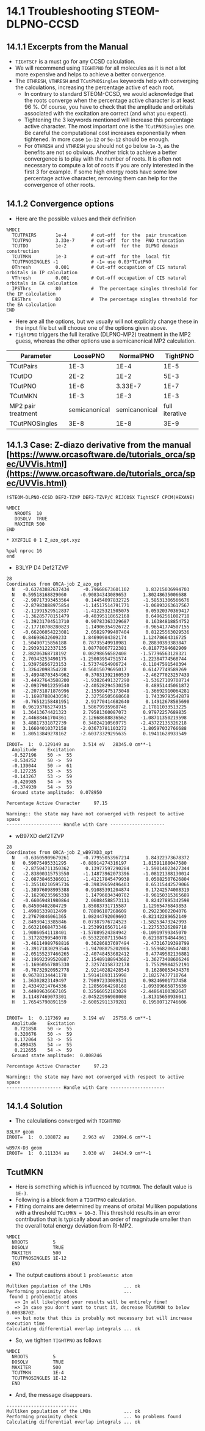 # 14.1 Troubleshooting STEOM-DLPNO-CCSD

## 14.1.1 Excerpts from the Manual

- `TIGHTSCF` is a must go for any CCSD calculation.
- We will recommend using `TIGHTPNO` for all molecules as it is not a lot more expensive and helps to achieve
a better convergence.
- The `OTHRESH`, `VTHRESH` and `TCutPNOSingles` keywords help with converging the calculations, increasing
the percentage active of each root.
  - In contrary to standard STEOM-CCSD, we would acknowledge that the roots converge when the percentage active character is at least 96 %. Of course, you have to check that the amplitude and orbitals associated with the excitation are correct (and what you expect).
  - Tightening the 3 keywords mentioned will increase this percentage active character. The most important one is the `TCutPNOSingles` one. Be careful the computational cost increases exponentially when tightened. In more case `1e-12` or `5e-12` should be enough.
  - For `OTHRESH` and `VTHRESH` you should not go below `1e-3`, as the benefits are not so obvious. Another trick to achieve a better convergence is to play with the number of roots. It is often not necessary to compute a lot of roots if you are only interested in the first 3 for example. If some high energy roots have some low percentage active character, removing them can help for the convergence of
other roots.

## 14.1.2 Convergence options
- Here are the possible values and their definition
```
%MDCI
  TCUTPAIRS       1e-4         # cut-off  for the  pair truncation
  TCUTPNO         3.33e-7      # cut-off  for the  PNO truncation
  TCUTDO          1e-2         # cut-off  for the  DLPNO domain construction
  TCUTMKN         1e-3         # cut-off  for the  local fit
  TCUTPNOSINGLES -1            # -1= use 0.03*TCutPNO
  OThresh         0.001        # Cut-off occupation of CIS natural orbitals in IP calculation
  VThresh         0.001        # Cut-off occupation of CIS natural orbitals in EA calculation
  IPSThrs         80           #  The percentage singles threshold for the IP calculation
  EASThrs         80           #  The percentage singles threshold for the EA calculation
END

```
- Here are all the options, but we usually will not explicitly change these in the input file but will choose one of the options given above.
- `TightPNO` triggers the full iterative (DLPNO-MP2) treatment in the MP2 guess, whereas the other options use a semicanonical MP2 calculation.

| Parameter | LoosePNO | NormalPNO | TightPNO | 
|---|---|---|---|
| TCutPairs      | 1E-3   | 1E-4  | 1E-5   |
| TCutDO   | 2E-2   | 1E-2  | 5E-3   |
| TCutPNO   | 1E-6   | 3.33E-7  | 1E-7   | 
| TCutMKN    | 1E-3   | 1E-3  | 1E-3   |
| MP2 pair treatment      | semicanonical   | semicanonical  | full iterative   |
|TCutPNOSingles | 3E-8 | 1E-8 | 3E-9 |

## 14.1.3 Case: Z-diazo derivative from the manual [https://www.orcasoftware.de/tutorials_orca/spec/UVVis.html](https://www.orcasoftware.de/tutorials_orca/spec/UVVis.html)

```
!STEOM-DLPNO-CCSD DEF2-TZVP DEF2-TZVP/C RIJCOSX TightSCF CPCM(HEXANE)

%MDCI
   NROOTS  10
   DOSOLV  TRUE
   MAXITER 500
END

* XYZFILE 0 1 Z_azo_opt.xyz

%pal nproc 16
end

```

- B3LYP D4 Def2TZVP
```
28
Coordinates from ORCA-job Z_azo_opt
  N   -0.63743882637434     -0.79668673601102      1.83215036994703
  N   0.59518168829060     -0.90834343089653      1.80248635006688
  C   -2.90717393453564      0.14454097832725     -1.58531306566676
  C   -2.87983888975854     -1.14517514791771     -1.06893263617567
  C   -2.11991529512837     -1.41225321505075      0.05920370369417
  C   -1.36285778151479     -0.40395118652168      0.64962561082718
  C   -1.39231704513710      0.90783363329687      0.16384818854752
  C   -2.17710708280823      1.14906354926722     -0.96541774507155
  C   -0.66206054223081      2.05829799407404      0.81225563029536
  C   0.84698632609233      1.84690984382174      1.12478664316725
  C   1.50490715856188      0.78735549918981      0.28830393383847
  C   2.29393122337135      1.08778067722381     -0.81877394682909
  C   2.88206368718192      0.08298656582408     -1.57796563128321
  C   2.70343253490175     -1.25003954751574     -1.22384774568744
  C   1.93975856723153     -1.57374854906724     -0.11047591540394
  C   1.32642098354228     -0.56015079695017      0.61477749589269
  H   -3.49948703454962      0.37031392160539     -2.46277023257439
  H   -3.44927643588200     -1.93826491327290     -1.53627109708714
  H   -2.09379012259540     -2.40528294530250      0.48951445061872
  H   -2.20731871876996      2.15509475173048     -1.36692910064281
  H   -1.16987880430591      2.32758505668668      1.74339793542879
  H   -0.76512158481951      2.91770414682640      0.14912678585690
  H   0.96193765274915      1.58679935968746      2.17811033513225
  H   1.36413674421323      2.79581360087073      0.97972257689835
  H   2.44688461704361      2.12668688836562     -1.08711350219598
  H   3.48817331872739      0.34024210569775     -2.43722135326218
  H   3.16604010372158     -2.03673781103272     -1.80597032766688
  H   1.80513849278162     -2.60373329295635      0.19411628933549

```

```
IROOT=  1:  0.129149 au     3.514 eV   28345.0 cm**-1
  Amplitude    Excitation
  -0.527196    50 ->  55
  -0.534252    50 ->  59
  -0.139044    50 ->  61
  -0.127235    53 ->  55
  -0.143267    53 ->  59
  -0.420985    54 ->  55
  -0.374939    54 ->  59
  Ground state amplitude:  0.078950

Percentage Active Character     97.15

Warning:: the state may have not converged with respect to active space 
-------------------- Handle with Care -------------------- 
```

- wB97XD def2TZVP

```
28
Coordinates from ORCA-job Z_wB97XD3_opt
  N   -0.63605909679261     -0.77955053967214      1.84322373678372
  N   0.59075495331295     -0.88914274316197      1.81591188047580
  C   -2.87504711350362      0.13977597290284     -1.59014023427344
  C   -2.83800315753550     -1.14873962073396     -1.08121388130014
  C   -2.08738465386011     -1.41217845479938      0.05082507626804
  C   -1.35510210595736     -0.39839659496403      0.65315442579066
  C   -1.38976098995388      0.91085391204874      0.17242574008319
  C   -2.16290235965338      1.14796034340702     -0.96150315365689
  C   -0.66069481980864      2.06084588573111      0.82427895342598
  C   0.84500402804729      1.85083731715587      1.12965476849853
  C   1.49985339812499      0.78896187268609      0.29223002204076
  C   2.27679846061365      1.08244792069693     -0.82142289652149
  C   2.84930413385846      0.07387976724523     -1.58253473242993
  C   2.66321068473346     -1.25399165671149     -1.22753326289718
  C   1.90860541118401     -1.57089524384942     -0.10919799345070
  C   1.31728299540078     -0.55322087115049      0.62108794844861
  H   -3.46114989768816      0.36286837697494     -2.47316719398799
  H   -3.39171830293546     -1.94708875202006     -1.55968206547483
  H   -2.05155237466265     -2.40748453682412      0.47749582136881
  H   -2.19692399520887      2.15489188943682     -1.36273408606246
  H   -1.16960567805330      2.32574158732178      1.75529984252191
  H   -0.76732920952778      2.92140282428543      0.16280853434376
  H   0.96788134441178      1.59141893115998      2.18257477710764
  H   1.36302823149497      2.79897233089521      0.98246901737458
  H   2.43349214764336      2.12056964298168     -1.09389665875639
  H   3.44909636667105      0.32566052183029     -2.44864100382647
  H   3.11487469073301     -2.04522996908008     -1.81315650936011
  H   1.76545790891159     -2.60052911379281      0.19580712746606
```

```

IROOT=  1:  0.117369 au     3.194 eV   25759.6 cm**-1
  Amplitude    Excitation
   0.721858    50 ->  55
   0.320676    50 ->  59
   0.172064    53 ->  55
   0.499435    54 ->  55
   0.212655    54 ->  59
  Ground state amplitude:  0.008246

Percentage Active Character     97.23

Warning:: the state may have not converged with respect to active space 
-------------------- Handle with Care -------------------- 
```

## 14.1.4 Solution
- The calculations converged with `TIGHTPNO`

```
B3LYP geom
IROOT=  1:  0.108872 au     2.963 eV   23894.6 cm**-1

wB97X-D3 geom
IROOT=  1:  0.111334 au     3.030 eV   24434.9 cm**-1
```
## TcutMKN
- Here is something which is influenced by `TCUTMKN`. The default value is `1E-3`.
- Following is a block from a `TIGHTPNO` calculation.
- Fitting domains are determined by means of orbital Mulliken populations with a threshold `TCutMKN = 10−3`. This threshold results in an error contribution that is typically about an order of magnitude smaller than the overall total energy deviation from RI-MP2.
```
%MDCI
  NROOTS         5
  DOSOLV         TRUE
  MAXITER        500
  TCUTPNOSINGLES 1E-12
  END
```
- The output cautions about `1 problematic atom`
```
Mulliken population of the LMOs            ... ok
Performing proximity check                 ... 
 found 1 problematic atoms
   => In all likelyhood your results will be entirely fine!
   => In case you don't want to trust it, decrease TCutMKN to below 0.00038702.
   => but note that this is probably not necessary but will increase execution time
Calculating differential overlap integrals ... ok
```
- So, we tighten `TIGHTPNO` as follows
```
%MDCI
  NROOTS         5
  DOSOLV         TRUE
  MAXITER        500
  TCUTMKN        1E-4 
  TCUTPNOSINGLES 1E-12
  END
```
- And, the message disappears.
```
--------------------------
Mulliken population of the LMOs            ... ok
Performing proximity check                 ... No problems found
Calculating differential overlap integrals ... ok
```


